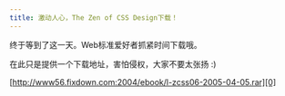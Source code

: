 ```yaml
---
title: 激动人心，The Zen of CSS Design下载！
---
```

终于等到了这一天。Web标准爱好者抓紧时间下载哦。

在此只是提供一个下载地址，害怕侵权，大家不要太张扬 :)

[http://www56.fixdown.com:2004/ebook/l-zcss06-2005-04-05.rar][0]

[0]: http://www56.fixdown.com:2004/ebook/l-zcss06-2005-04-05.rar